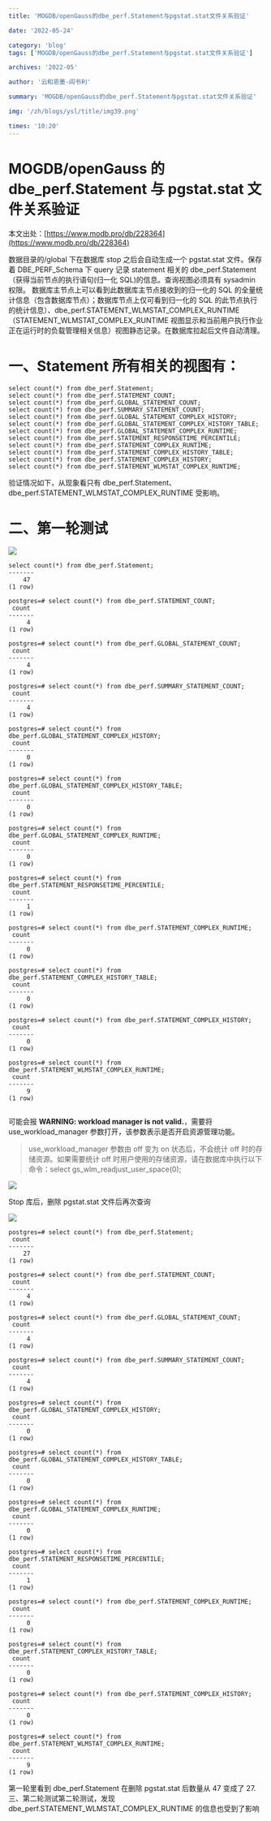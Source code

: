 ```yaml
---
title: 'MOGDB/openGauss的dbe_perf.Statement与pgstat.stat文件关系验证'

date: '2022-05-24'

category: 'blog'
tags: ['MOGDB/openGauss的dbe_perf.Statement与pgstat.stat文件关系验证']

archives: '2022-05'

author: '云和恩墨-阎书利'

summary: 'MOGDB/openGauss的dbe_perf.Statement与pgstat.stat文件关系验证'

img: '/zh/blogs/ysl/title/img39.png'

times: '10:20'
---
```


# MOGDB/openGauss 的 dbe_perf.Statement 与 pgstat.stat 文件关系验证

本文出处：[https://www.modb.pro/db/228364](https://www.modb.pro/db/228364)

数据目录的/global 下在数据库 stop 之后会自动生成一个 pgstat.stat 文件。保存着 DBE_PERF_Schema 下 query 记录 statement 相关的 dbe_perf.Statement（获得当前节点的执行语句(归一化 SQL)的信息。查询视图必须具有 sysadmin 权限。
数据库主节点上可以看到此数据库主节点接收到的归一化的 SQL 的全量统计信息（包含数据库节点）；数据库节点上仅可看到归一化的 SQL 的此节点执行的统计信息）、dbe_perf.STATEMENT_WLMSTAT_COMPLEX_RUNTIME（STATEMENT_WLMSTAT_COMPLEX_RUNTIME 视图显示和当前用户执行作业正在运行时的负载管理相关信息）视图静态记录。在数据库拉起后文件自动清理。

# 一、Statement 所有相关的视图有：

```
select count(*) from dbe_perf.Statement;
select count(*) from dbe_perf.STATEMENT_COUNT;
select count(*) from dbe_perf.GLOBAL_STATEMENT_COUNT;
select count(*) from dbe_perf.SUMMARY_STATEMENT_COUNT;
select count(*) from dbe_perf.GLOBAL_STATEMENT_COMPLEX_HISTORY;
select count(*) from dbe_perf.GLOBAL_STATEMENT_COMPLEX_HISTORY_TABLE;
select count(*) from dbe_perf.GLOBAL_STATEMENT_COMPLEX_RUNTIME;
select count(*) from dbe_perf.STATEMENT_RESPONSETIME_PERCENTILE;
select count(*) from dbe_perf.STATEMENT_COMPLEX_RUNTIME;
select count(*) from dbe_perf.STATEMENT_COMPLEX_HISTORY_TABLE;
select count(*) from dbe_perf.STATEMENT_COMPLEX_HISTORY;
select count(*) from dbe_perf.STATEMENT_WLMSTAT_COMPLEX_RUNTIME;

```

验证情况如下，从现象看只有 dbe_perf.Statement、dbe_perf.STATEMENT_WLMSTAT_COMPLEX_RUNTIME 受影响。

# 二、第一轮测试

<img src='./figures/20211230-745cea46-2659-4095-b6c7-f97af7e3f8b3.png'>

```
select count(*) from dbe_perf.Statement;
-------
    47
(1 row)

postgres=# select count(*) from dbe_perf.STATEMENT_COUNT;
 count
-------
     4
(1 row)

postgres=# select count(*) from dbe_perf.GLOBAL_STATEMENT_COUNT;
 count
-------
     4
(1 row)

postgres=# select count(*) from dbe_perf.SUMMARY_STATEMENT_COUNT;
 count
-------
     4
(1 row)

postgres=# select count(*) from dbe_perf.GLOBAL_STATEMENT_COMPLEX_HISTORY;
 count
-------
     0
(1 row)

postgres=# select count(*) from dbe_perf.GLOBAL_STATEMENT_COMPLEX_HISTORY_TABLE;
 count
-------
     0
(1 row)

postgres=# select count(*) from dbe_perf.GLOBAL_STATEMENT_COMPLEX_RUNTIME;
 count
-------
     0
(1 row)

postgres=# select count(*) from dbe_perf.STATEMENT_RESPONSETIME_PERCENTILE;
 count
-------
     1
(1 row)

postgres=# select count(*) from dbe_perf.STATEMENT_COMPLEX_RUNTIME;
 count
-------
     0
(1 row)

postgres=# select count(*) from dbe_perf.STATEMENT_COMPLEX_HISTORY_TABLE;
 count
-------
     0
(1 row)

postgres=# select count(*) from dbe_perf.STATEMENT_COMPLEX_HISTORY;
 count
-------
     0
(1 row)

postgres=# select count(*) from dbe_perf.STATEMENT_WLMSTAT_COMPLEX_RUNTIME;
 count
-------
     9
(1 row)


```

可能会报 **WARNING: workload manager is not valid.**，需要将 use_workload_manager 参数打开，该参数表示是否开启资源管理功能。

> use_workload_manager 参数由 off 变为 on 状态后，不会统计 off 时的存储资源。如果需要统计 off 时用户使用的存储资源，请在数据库中执行以下命令：select gs_wlm_readjust_user_space(0);

<img src='./figures/20211230-a25fb65b-778f-47c9-992e-91e9596792ba.png'>

Stop 库后，删除 pgstat.stat 文件后再次查询

<img src='./figures/20211230-e5e1d3a5-b787-4062-9524-73b31a384755.png'>

```
postgres=# select count(*) from dbe_perf.Statement;
 count
-------
    27
(1 row)

postgres=# select count(*) from dbe_perf.STATEMENT_COUNT;
 count
-------
     4
(1 row)

postgres=# select count(*) from dbe_perf.GLOBAL_STATEMENT_COUNT;
 count
-------
     4
(1 row)

postgres=# select count(*) from dbe_perf.SUMMARY_STATEMENT_COUNT;
 count
-------
     4
(1 row)

postgres=# select count(*) from dbe_perf.GLOBAL_STATEMENT_COMPLEX_HISTORY;
 count
-------
     0
(1 row)

postgres=# select count(*) from dbe_perf.GLOBAL_STATEMENT_COMPLEX_HISTORY_TABLE;
 count
-------
     0
(1 row)

postgres=# select count(*) from dbe_perf.GLOBAL_STATEMENT_COMPLEX_RUNTIME;
 count
-------
     0
(1 row)

postgres=# select count(*) from dbe_perf.STATEMENT_RESPONSETIME_PERCENTILE;
 count
-------
     1
(1 row)

postgres=# select count(*) from dbe_perf.STATEMENT_COMPLEX_RUNTIME;
 count
-------
     0
(1 row)

postgres=# select count(*) from dbe_perf.STATEMENT_COMPLEX_HISTORY_TABLE;
 count
-------
     0
(1 row)

postgres=# select count(*) from dbe_perf.STATEMENT_COMPLEX_HISTORY;
 count
-------
     0
(1 row)

postgres=# select count(*) from dbe_perf.STATEMENT_WLMSTAT_COMPLEX_RUNTIME;
 count
-------
     9
(1 row)

```

第一轮里看到 dbe_perf.Statement 在删除 pgstat.stat 后数量从 47 变成了 27.三、第二轮测试第二轮测试，发现 dbe_perf.STATEMENT_WLMSTAT_COMPLEX_RUNTIME 的信息也受到了影响
